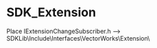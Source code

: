 # SDK_Extension
Place IExtensionChangeSubscriber.h --> SDKLib\Include\Interfaces\VectorWorks\Extension\
